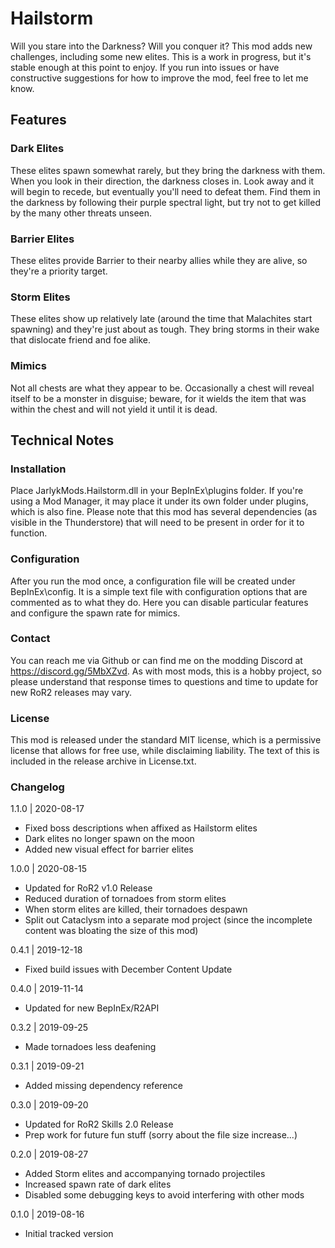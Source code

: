 
[//]: # ( Hailstorm )

# Hailstorm
Will you stare into the Darkness?  Will you conquer it?  This mod adds new challenges, including some new elites.  This is a work in progress, but it's stable enough at this point to enjoy.  If you run into issues or have constructive suggestions for how to improve the mod, feel free to let me know.

## Features

### Dark Elites
These elites spawn somewhat rarely, but they bring the darkness with them.  When you look in their direction, the darkness closes in.  Look away and it will begin to recede, but eventually you'll need to defeat them.  Find them in the darkness by following their purple spectral light, but try not to get killed by the many other threats unseen.

### Barrier Elites
These elites provide Barrier to their nearby allies while they are alive, so they're a priority target.

### Storm Elites
These elites show up relatively late (around the time that Malachites start spawning) and they're just about as tough.  They bring storms in their wake that dislocate friend and foe alike.

### Mimics
Not all chests are what they appear to be.  Occasionally a chest will reveal itself to be a monster in disguise; beware, for it wields the item that was within the chest and will not yield it until it is dead.

## Technical Notes

### Installation
Place JarlykMods.Hailstorm.dll in your BepInEx\plugins folder.  If you're using a Mod Manager, it may place it under its own folder under plugins, which is also fine.  Please note that this mod has several dependencies (as visible in the Thunderstore) that will need to be present in order for it to function.

### Configuration
After you run the mod once, a configuration file will be created under BepInEx\config.  It is a simple text file with configuration options that are commented as to what they do.  Here you can disable particular features and configure the spawn rate for mimics.

### Contact
You can reach me via Github or can find me on the modding Discord at https://discord.gg/5MbXZvd.  As with most mods, this is a hobby project, so please understand that response times to questions and time to update for new RoR2 releases may vary.

### License
This mod is released under the standard MIT license, which is a permissive license that allows for free use, while disclaiming liability.  The text of this is included in the release archive in License.txt.

### Changelog

1.1.0 | 2020-08-17
- Fixed boss descriptions when affixed as Hailstorm elites
- Dark elites no longer spawn on the moon
- Added new visual effect for barrier elites

1.0.0 | 2020-08-15
- Updated for RoR2 v1.0 Release
- Reduced duration of tornadoes from storm elites
- When storm elites are killed, their tornadoes despawn
- Split out Cataclysm into a separate mod project (since the incomplete content was bloating the size of this mod)

0.4.1 | 2019-12-18
- Fixed build issues with December Content Update

0.4.0 | 2019-11-14
- Updated for new BepInEx/R2API

0.3.2 | 2019-09-25
- Made tornadoes less deafening

0.3.1 | 2019-09-21
- Added missing dependency reference

0.3.0 | 2019-09-20
- Updated for RoR2 Skills 2.0 Release
- Prep work for future fun stuff (sorry about the file size increase...)

0.2.0 | 2019-08-27
- Added Storm elites and accompanying tornado projectiles
- Increased spawn rate of dark elites
- Disabled some debugging keys to avoid interfering with other mods

0.1.0 | 2019-08-16
- Initial tracked version